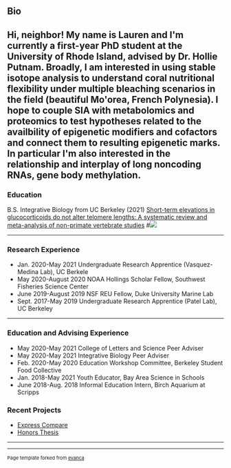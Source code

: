 ## Bio
Hi, neighbor! My name is Lauren and I'm currently a first-year PhD student 
at the University of Rhode Island, advised by Dr. Hollie Putnam. Broadly, I am interested in using stable
isotope analysis to understand coral nutritional flexibility under multiple
bleaching scenarios in the field (beautiful Mo'orea, French Polynesia). 
I hope to couple SIA with metabolomics and proteomics to
test hypotheses related to the availbility of epigenetic modifiers and 
cofactors and connect them to resulting epigenetic marks. In particular
I'm also interested in the relationship and interplay of long noncoding RNAs, gene body
methylation.   
---
### Education
B.S. Integrative Biology from UC Berkeley (2021)
[Short-term elevations in glucocorticoids do not alter telomere lengths: A systematic review and meta-analysis of non-primate vertebrate studies](https://journals.plos.org/plosone/article?id=10.1371/journal.pone.0257370)
#<img src="images/dummy_thumbnail.jpg?raw=true"/>

---
### Research Experience
- Jan. 2020-May 2021 Undergraduate Research Apprentice (Vasquez-Medina Lab), UC Berkele
- May 2020-August 2020 NOAA Hollings Scholar Fellow, Southwest Fisheries Science Center
- June 2019-August 2019 NSF REU Fellow, Duke University Marine Lab
- Sept. 2017-May 2019 Undergraduate Research Apprentice (Patel Lab), UC Berkeley


---

### Education and Advising Experience
- May 2020-May 2021 College of Letters and Science Peer Adviser
- May 2020-May 2021 Integrative Biology Peer Adviser
- Feb. 2020-May 2020 Education Workshop Committee, Berkeley Student Food
Collective
- Jan. 2018-May 2021 Youth Educator, Bay Area Science in Schools 
- June 2018-Aug. 2018 Informal Education Intern, Birch Aquarium at Scripps
### Recent Projects

- [Express Compare](https://github.com/laurenzane/Express_Compare)
- [Honors Thesis](http://bloose.github.io/pdf/sample_presentation.pdf)

---




---
<p style="font-size:11px">Page template forked from <a href="https://github.com/evanca/quick-portfolio">evanca</a></p>
<!-- Remove above link if you don't want to attibute -->
